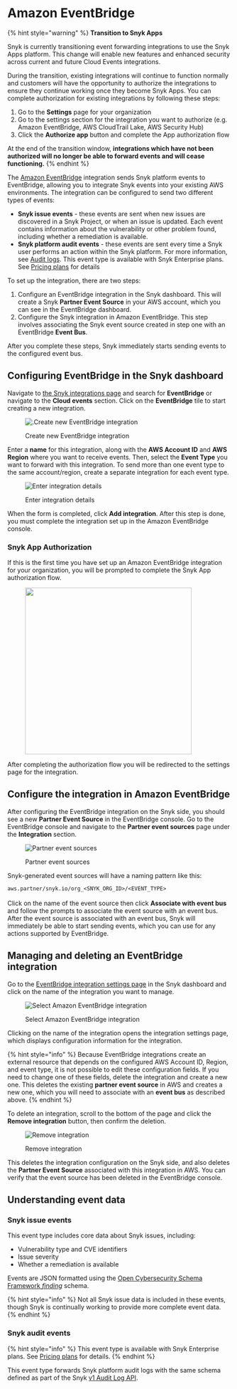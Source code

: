 # Amazon EventBridge

{% hint style="warning" %}
**Transition to Snyk Apps**

Snyk is currently transitioning event forwarding integrations to use the Snyk Apps platform. This change will enable new features and enhanced security across current and future Cloud Events integrations.&#x20;



During the transition, existing integrations will continue to function normally and customers will have the opportunity to authorize the integrations to ensure they continue working once they become Snyk Apps. You can complete authorization for existing integrations by following these steps:

1. Go to the **Settings** page for your organization
2. Go to the settings section for the integration you want to authorize (e.g. Amazon EventBridge, AWS CloudTrail Lake, AWS Security Hub)
3. Click the **Authorize app** button and complete the App authorization flow



At the end of the transition window, **integrations which have not been authorized will no longer be able to forward events and will cease functioning.**
{% endhint %}

The [Amazon EventBridge](https://aws.amazon.com/eventbridge/) integration sends Snyk platform events to EventBridge, allowing you to integrate Snyk events into your existing AWS environments. The integration can be configured to send two different types of events:

* **Snyk issue events** - these events are sent when new issues are discovered in a Snyk Project, or when an issue is updated. Each event contains information about the vulnerability or other problem found, including whether a remediation is available.
* **Snyk platform audit events** - these events are sent every time a Snyk user performs an action within the Snyk platform. For more information, see [Audit logs](https://docs.snyk.io/snyk-admin/manage-users-and-permissions/audit-logs). This event type is available with Snyk Enterprise plans. See [Pricing plans](../../implement-snyk/enterprise-implementation-guide/trial-limitations.md) for details

To set up the integration, there are two steps:

1. Configure an EventBridge integration in the Snyk dashboard. This will create a Snyk **Partner Event Source** in your AWS account, which you can see in the EventBridge dashboard.
2. Configure the Snyk integration in Amazon EventBridge. This step involves associating the Snyk event source created in step one with an EventBridge **Event Bus**.&#x20;

After you complete these steps, Snyk immediately starts sending events to the configured event bus.

## Configuring EventBridge in the Snyk dashboard

Navigate to [the Snyk integrations page](https://app.snyk.io/integrations) and search for **EventBridge** or navigate to the **Cloud events** section. Click on the **EventBridge** tile to start creating a new integration.

<figure><img src="../../.gitbook/assets/integrations-eventforwarding-eventbridge-tile.png" alt=".Create new EventBridge integration"><figcaption><p>Create new EventBridge integration</p></figcaption></figure>

Enter a **name** for this integration, along with the **AWS Account ID** and **AWS Region** where you want to receive events. Then, select the **Event Type** you want to forward with this integration. To send more than one event type to the same account/region, create a separate integration for each event type.

<figure><img src="../../.gitbook/assets/integrations-eventforwarding-eventbridge-dialog.png" alt="Enter integration details"><figcaption><p>Enter integration details</p></figcaption></figure>

When the form is completed, click **Add integration**. After this step is done, you must complete the integration set up in the Amazon EventBridge console.

### Snyk App Authorization

If this is the first time you have set up an Amazon EventBridge integration for your organization, you will be prompted to complete the Snyk App authorization flow.&#x20;

<figure><img src="../../.gitbook/assets/integrations-eventforwarding-eventbridge-auth.png" alt="" width="375"><figcaption></figcaption></figure>

After completing the authorization flow you will be redirected to the settings page for the integration.&#x20;

## Configure the integration in Amazon EventBridge

After configuring the EventBridge integration on the Snyk side, you should see a new **Partner Event Source** in the EventBridge console. Go to the EventBridge console and navigate to the **Partner event sources** page under the **Integration** section.

<figure><img src="../../.gitbook/assets/integrations-eventforwarding-eventbridge-eventsource.png" alt="Partner event sources"><figcaption><p>Partner event sources</p></figcaption></figure>

Snyk-generated event sources will have a naming pattern like this:

`aws.partner/snyk.io/org_<SNYK_ORG_ID>/<EVENT_TYPE>`\
\
Click on the name of the event source then click **Associate with event bus** and follow the prompts to associate the event source with an event bus. After the event source is associated with an event bus, Snyk will immediately be able to start sending events, which you can use for any actions supported by EventBridge.

## Managing and deleting an EventBridge integration

Go to the [EventBridge integration settings page](https://app.snyk.io/manage/integrations/aws-eventbridge) in the Snyk dashboard and click on the name of the integration you want to manage.

<figure><img src="../../.gitbook/assets/integrations-eventforwarding-eventbridge-snyksettings.png" alt="Select Amazon EventBridge integration"><figcaption><p>Select Amazon EventBridge integration</p></figcaption></figure>

Clicking on the name of the integration opens the integration settings page, which displays configuration information for the integration.

{% hint style="info" %}
Because EventBridge integrations create an external resource that depends on the configured AWS Account ID, Region, and event type, it is not possible to edit these configuration fields. If you need to change one of these fields, delete the integration and create a new one. This deletes the existing **partner event source** in AWS and creates a new one, which you will need to associate with an **event bus** as described above.
{% endhint %}

To delete an integration, scroll to the bottom of the page and click the **Remove integration** button, then confirm the deletion.

<figure><img src="../../.gitbook/assets/integrations-eventforwarding-eventbridge-delete.png" alt="Remove integration"><figcaption><p>Remove integration</p></figcaption></figure>

This deletes the integration configuration on the Snyk side, and also deletes the **Partner Event Source** associated with this integration in AWS. You can verify that the event source has been deleted in the EventBridge console.

## Understanding event data

### Snyk issue events

This event type includes core data about Snyk issues, including:

* Vulnerability type and CVE identifiers
* Issue severity
* Whether a remediation is available

Events are JSON formatted using the [Open Cybersecurity Schema Framework _finding_](https://schema.ocsf.io/1.0.0-rc.2/classes/security\_finding?extensions=) schema.&#x20;

{% hint style="info" %}
Not all Snyk issue data is included in these events, though Snyk is continually working to provide more complete event data.
{% endhint %}

### Snyk audit events

{% hint style="info" %}
This event type is available with Snyk Enterprise plans. See [Pricing plans](../../implement-snyk/enterprise-implementation-guide/trial-limitations.md) for details.
{% endhint %}

This event type forwards Snyk platform audit logs with the same schema defined as part of the Snyk [v1 Audit Log API](https://snyk.docs.apiary.io/#reference/audit-logs). &#x20;
